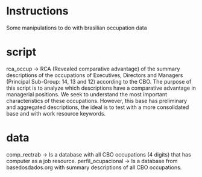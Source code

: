 # Instructions
Some manipulations to do with brasilian occupation data

# script
rca_occup -> 
RCA (Revealed comparative advantage) of the summary descriptions of the occupations of Executives, Directors and Managers (Principal Sub-Group: 14, 13 and 12) according to the CBO. The purpose of this script is to analyze which descriptions have a comparative advantage in managerial positions. We seek to understand the most important characteristics of these occupations. However, this base has preliminary and aggregated descriptions, the ideal is to test with a more consolidated base and with work resource keywords.

# data
comp_rectrab -> Is a database with all CBO occupations (4 digits) that has computer as a job resource. 
perfil_ocupacional -> Is a database from basedosdados.org with summary descriptions of all CBO occupations. 
